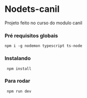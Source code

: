# Nodets-canil
Projeto feito no curso do modulo canil

### Pré requisitos globais

`npm i -g nodemon typescript ts-node`

### Instalando

` npm install`

### Para rodar

` npm run dev`